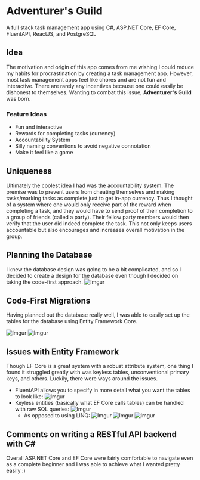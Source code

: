 # Adventurer's Guild
A full stack task management app using C#, ASP.NET Core, EF Core, FluentAPI, ReactJS, and PostgreSQL

## Idea
The motivation and origin of this app comes from me wishing I could reduce my habits for procrastination by creating a task management app. However, most task management apps feel like chores and are not fun and interactive. There are rarely any incentives because one could easily be dishonest to themselves. Wanting to combat this issue,  **Adventurer's Guild** was born.

### Feature Ideas
* Fun and interactive
* Rewards for completing tasks (currency)
* Accountability System
* Silly naming conventions to avoid negative connotation
* Make it feel like a game

## Uniqueness
Ultimately the coolest idea I had was the accountability system. The premise was to prevent users from cheating themselves and making tasks/marking tasks as complete just to get in-app currency. Thus I thought of a system where one would only receive part of the reward when completing a task, and they would have to send proof of their completion to a group of friends (called a party). Their fellow party members would then verify that the user did indeed complete the task. This not only keeps users accountable but also encourages and increases overall motivation in the group.

## Planning the Database
I knew the database design was going to be a bit complicated, and so I decided to create a design for the database even though I decided on taking the code-first approach.
![Imgur](https://i.imgur.com/kbuHwoJ.png "Database Design")

## Code-First Migrations
Having planned out the database really well, I was able to easily set up the tables for the database using Entity Framework Core.

![Imgur](https://i.imgur.com/zJWDb9J.png "Code-First Tables")
![Imgur](https://i.imgur.com/1IxROaJ.png "Example Model")

## Issues with Entity Framework
Though EF Core is a great system with a robust attribute system, one thing I found it struggled greatly with was keyless tables, unconventional primary keys, and others. Luckily, there were ways around the issues.

* FluentAPI allows you to specify in more detail what you want the tables to look like:
  ![Imgur](https://i.imgur.com/j9SrIrH.png)
* Keyless entities (basically what EF Core calls tables) can be handled with raw SQL queries:
  ![Imgur](https://i.imgur.com/VMrOANV.png)
  * As opposed to using LINQ:
  ![Imgur](https://i.imgur.com/b9yEi1m.png)
  ![Imgur](https://i.imgur.com/owbLhuY.png)
  ![Imgur](https://i.imgur.com/e2AP6QQ.png)

## Comments on writing a RESTful API backend with C#
Overall ASP.NET Core and EF Core were fairly comfortable to navigate even as a complete beginner and I was able to achieve what I wanted pretty easily :)
